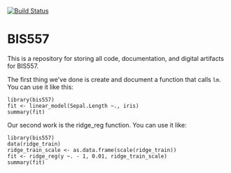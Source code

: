 [![Build Status](https://travis-ci.org/changchangsu/bis557.svg?branch=master)](https://travis-ci.org/changchangsu/bis557)

BIS557
===

This is a repository for storing all code, documentation, and digital 
artifacts for BIS557.

The first thing we've done is create and document a function that
calls `lm`. You can use it like this:

```{R}
library(bis557)
fit <- linear_model(Sepal.Length ~., iris)
summary(fit)
```

Our second work is the ridge_reg function. You can use it like:

```{r}
library(bis557)
data(ridge_train)
ridge_train_scale <- as.data.frame(scale(ridge_train))
fit <- ridge_reg(y ~. - 1, 0.01, ridge_train_scale)
summary(fit)
```

